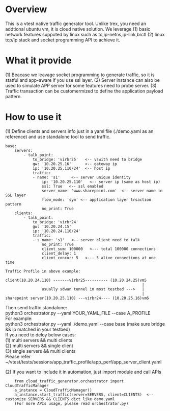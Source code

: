 # Overview
This is a vtest native traffic generator tool. 
Unlike trex, you need an addtional ubuntu vm, it is cloud native solution.
We leverage  (1) basic network features suppoted by linux such as tc,ip-netns,ip-link,brctl
(2) linux tcp/ip stack and socket programming API to achieve it.

# What it provide
(1) Beacase we leavage socket programming to generate traffic, so it is statful and app-aware if you use ssl layer.
(2) Server instance can also be used to simulate APP server for some features need to probe server.
(3) Traffic transaction can be customermized to define the application payload pattern.

# How to use it
(1) Define clients and servers info just in a yaml file (./demo.yaml as an reference) and use standalone tool to send traffic.

    base:
        servers:
            - talk_point:
                to_bridge: 'virbr25'   <-- vswith need to bridge
                gw: '10.20.25.16'      <-- gateway ip
                ip: '10.20.25.110/24'  <-- host ip
                traffic:
                - name: 's1'     <-- server unique identity
                    ip: '10.20.25.110'   <-- server ip (same as host ip)
                    ssl: True   <-- ssl enabled
                    server_name: 'www.sharepoint.com'  <-- server name in SSL layer
                    flow_mode: 'sym' <-- application layer trsaction pattern
                    no_print: True
        clients:
            - talk_point:
                to_bridge: 'virbr24'
                gw: '10.20.24.15'
                ip: '10.20.24.110/24'
                traffic:
                - s_name: 's1'   <-- server client need to talk
                    no_print: True
                    client_sum: 100000   <--- total 100000 connections
                    client_delay: 1
                    client_concur: 5   <--- 5 alive connections at one time

    Traffic Profile in above example:

    client(10.20.24.110) -------virbr25---------- (10.20.24.25)vm5
                                                                |
                    usually sdwan tunnel in most testbed --->   |
                                                                |
    sharepoint server(10.20.25.110) ---virbr24---- (10.20.25.16)vm6


   Then send traffic standalone:  
        python3 orchestrator.py --yaml YOUR_YAML_FILE --case A_PROFILE  
   For example:  
        python3 orchestrator.py --yaml ./demo.yaml --case base (make sure bridge && ip matched in your testbed)  
   If you need to deloy below cases:  
        (1) multi servers && multi clients  
        (2) multi servers && single client  
        (3) single servers && multi clients  
        Please refer ~/vtest/tests/sessions/app_traffic_profile/app_perf/app_server_client.yaml  

(2) If you want to include it in automation, just import module and call APIs

        from cloud_traffic_generator.orchestrator import CloudTrafficManager  
        a_instance = CloudTrafficManager()  
        a_instance.start_traffic(server=SERVERS, client=CLIENTS)  <-- customize SERVERS && CLIENTS dict like demo.yaml  
        (For more APIs usage, please read orchestrator.py)
